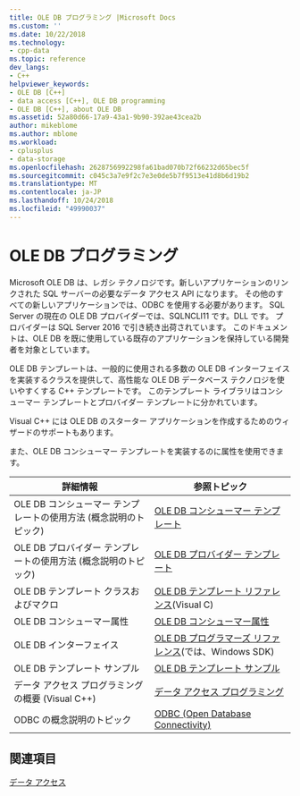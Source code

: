 ```yaml
---
title: OLE DB プログラミング |Microsoft Docs
ms.custom: ''
ms.date: 10/22/2018
ms.technology:
- cpp-data
ms.topic: reference
dev_langs:
- C++
helpviewer_keywords:
- OLE DB [C++]
- data access [C++], OLE DB programming
- OLE DB [C++], about OLE DB
ms.assetid: 52a80d66-17a9-43a1-9b90-392ae43cea2b
author: mikeblome
ms.author: mblome
ms.workload:
- cplusplus
- data-storage
ms.openlocfilehash: 2628756992298fa61bad070b72f66232d65bec5f
ms.sourcegitcommit: c045c3a7e9f2c7e3e0de5b7f9513e41d8b6d19b2
ms.translationtype: MT
ms.contentlocale: ja-JP
ms.lasthandoff: 10/24/2018
ms.locfileid: "49990037"
---
```

# <a name="ole-db-programming"></a>OLE DB プログラミング

Microsoft OLE DB は、レガシ テクノロジです。新しいアプリケーションのリンクされた SQL サーバーの必要なデータ アクセス API になります。 その他のすべての新しいアプリケーションでは、ODBC を使用する必要があります。 SQL Server の現在の OLE DB プロバイダーでは、SQLNCLI11 です。DLL です。 プロバイダーは SQL Server 2016 で引き続き出荷されています。 このドキュメントは、OLE DB を既に使用している既存のアプリケーションを保持している開発者を対象としています。
  
OLE DB テンプレートは、一般的に使用される多数の OLE DB インターフェイスを実装するクラスを提供して、高性能な OLE DB データベース テクノロジを使いやすくする C++ テンプレートです。 このテンプレート ライブラリはコンシューマー テンプレートとプロバイダー テンプレートに分かれています。  
  
Visual C++ には OLE DB のスターター アプリケーションを作成するためのウィザードのサポートもあります。  
  
また、OLE DB コンシューマー テンプレートを実装するのに属性を使用できます。  
  
|詳細情報|参照トピック|  
|-------------------------|---------|  
|OLE DB コンシューマー テンプレートの使用方法 (概念説明のトピック)|[OLE DB コンシューマー テンプレート](../../data/oledb/ole-db-consumer-templates-cpp.md)|  
|OLE DB プロバイダー テンプレートの使用方法 (概念説明のトピック)|[OLE DB プロバイダー テンプレート](../../data/oledb/ole-db-provider-templates-cpp.md)|  
|OLE DB テンプレート クラスおよびマクロ|[OLE DB テンプレート リファレンス](../../data/oledb/ole-db-templates.md)(Visual C)|  
|OLE DB コンシューマー属性|[OLE DB コンシューマー属性](../../windows/ole-db-consumer-attributes.md)|  
|OLE DB インターフェイス|[OLE DB プログラマーズ リファレンス](/previous-versions/windows/desktop/ms713643(v%3dvs.85))(では、Windows SDK)| 
|OLE DB テンプレート サンプル|[OLE DB テンプレート サンプル](https://github.com/Microsoft/VCSamples)| 
|データ アクセス プログラミングの概要 (Visual C++)|[データ アクセス プログラミング](../../data/data-access-programming-mfc-atl.md)|  
|ODBC の概念説明のトピック|[ODBC (Open Database Connectivity)](../../data/odbc/open-database-connectivity-odbc.md)|  

## <a name="see-also"></a>関連項目  

[データ アクセス](../data-access-in-cpp.md)